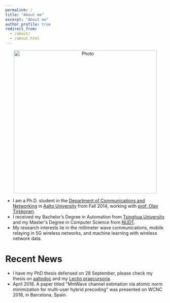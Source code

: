 ```yaml
---
permalink: /
title: "About me"
excerpt: "About me"
author_profile: true
redirect_from: 
  - /about/
  - /about.html
---
```


<p align="center">
  <img src="https://dengjunquan.github.io/images/Junquan_github.jpg?raw=true" alt="Photo" style="width: 450px;"/> 
</p>

* I am a Ph.D. student in the [Department of Communications and Networking](http://comnet.aalto.fi/en/) in [Aalto University](https://www.aalto.fi/) from Fall 2014, working with [prof. Olav Tirkkonen](http://users.comnet.aalto.fi/oltirkko/). 
* I received my Bachelor’s Degree in Automation from [Tsinghua University](http://www.tsinghua.edu.cn/publish/newthuen/) and my Master's Degree in Computer Science from [NUDT](https://www.nudt.edu.cn/szdw/index.htm).
* My research interests lie in the millimeter wave communications, mobile relaying in 5G wireless networks, and machine learning with
wireless network data.


# Recent News
* I have my PhD thesis defensed on 28 September, please check my thesis on [aaltodoc](https://aaltodoc.aalto.fi/handle/123456789/34031) and my [Lectio praecursoria](http://dengjunquan.github.io/files/Lectio.pdf).
* April 2018. A paper titled "MmWave channel estimation via atomic norm minimization for multi-user hybrid precoding" was presented on
WCNC 2018, in Barcelona, Spain.
